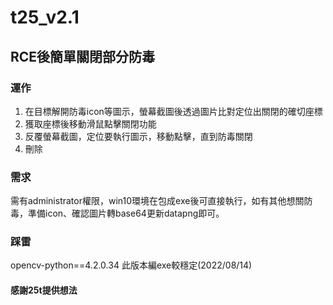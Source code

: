 # t25_v2.1

## RCE後簡單關閉部分防毒

### 運作
1. 在目標解開防毒icon等圖示，螢幕截圖後透過圖片比對定位出關閉的確切座標
2. 獲取座標後移動滑鼠點擊關閉功能
3. 反覆螢幕截圖，定位要執行圖示，移動點擊，直到防毒關閉
4. 刪除

### 需求
需有administrator權限，win10環境在包成exe後可直接執行，如有其他想關防毒，準備icon、確認圖片轉base64更新datapng即可。

### 踩雷
opencv-python==4.2.0.34 此版本編exe較穩定(2022/08/14)

#### 感謝25t提供想法
